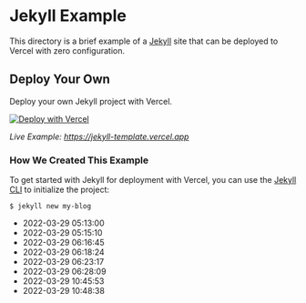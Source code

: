 # Jekyll Example

This directory is a brief example of a [Jekyll](https://jekyllrb.com/) site that can be deployed to Vercel with zero configuration.

## Deploy Your Own

Deploy your own Jekyll project with Vercel.

[![Deploy with Vercel](https://vercel.com/button)](https://vercel.com/new/clone?repository-url=https://github.com/vercel/vercel/tree/main/examples/jekyll&template=jekyll)

_Live Example: https://jekyll-template.vercel.app_

### How We Created This Example

To get started with Jekyll for deployment with Vercel, you can use the [Jekyll CLI](https://jekyllrb.com/docs/usage/) to initialize the project:

```shell
$ jekyll new my-blog
```

* 2022-03-29 05:13:00
* 2022-03-29 05:15:10
* 2022-03-29 06:16:45
* 2022-03-29 06:18:24
* 2022-03-29 06:23:17
* 2022-03-29 06:28:09
* 2022-03-29 10:45:53
* 2022-03-29 10:48:38